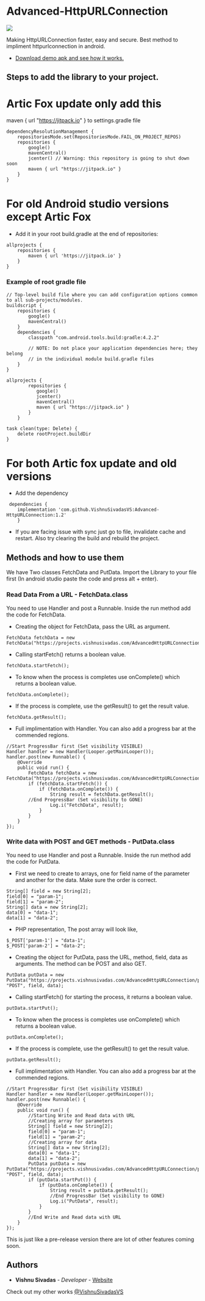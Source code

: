 # Advanced-HttpURLConnection
[![](https://jitpack.io/v/VishnuSivadasVS/Advanced-HttpURLConnection.svg)](https://jitpack.io/#VishnuSivadasVS/Advanced-HttpURLConnection)

Making HttpURLConnection faster, easy and secure. Best method to impliment httpurlconnection in android.

* [Download demo apk and see how it works.](https://github.com/VishnuSivadasVS/Advanced-HttpURLConnection/releases/download/1.2/AdvancedHttpUrlConnection-debug.apk)

## Steps to add the library to your project.

# Artic Fox update only add this 

maven { url "https://jitpack.io" } to settings.gradle file
```
dependencyResolutionManagement {
    repositoriesMode.set(RepositoriesMode.FAIL_ON_PROJECT_REPOS)
    repositories {
        google()
        mavenCentral()
        jcenter() // Warning: this repository is going to shut down soon
        maven { url "https://jitpack.io" }
    }
}
```

# For old Android studio versions except Artic Fox

* Add it in your root build.gradle at the end of repositories:
```
allprojects {
	repositories {
		maven { url 'https://jitpack.io' }
	}
}
```
### Example of root gradle file
```
// Top-level build file where you can add configuration options common to all sub-projects/modules.
buildscript {
    repositories {
        google()
        mavenCentral()
    }
    dependencies {
        classpath "com.android.tools.build:gradle:4.2.2"

        // NOTE: Do not place your application dependencies here; they belong
        // in the individual module build.gradle files
    }
}

allprojects {
        repositories {
           google()
           jcenter()
           mavenCentral()
           maven { url "https://jitpack.io" }
        }
    }

task clean(type: Delete) {
    delete rootProject.buildDir
}
```

# For both Artic fox update and old versions

* Add the dependency
```
 dependencies {
 	implementation 'com.github.VishnuSivadasVS:Advanced-HttpURLConnection:1.2'
	}
```

- If you are facing issue with sync just go to file, invalidate cache and restart. Also try clearing the build and rebuild the project.


## Methods and how to use them
We have Two classes FetchData and PutData. Import the Library to your file first (In android studio paste the code and press alt + enter).
### Read Data From a URL - FetchData.class
You need to use Handler and post a Runnable. Inside the run method add the code for FetchData.

* Creating the object for FetchData, pass the URL as argument.
```
FetchData fetchData = new FetchData("https://projects.vishnusivadas.com/AdvancedHttpURLConnection/readTest.php");
```
* Calling startFetch() returns a boolean value.
```
fetchData.startFetch();
```
* To know when the process is completes use onComplete() which returns a boolean value.
```
fetchData.onComplete();
```
* If the process is complete, use the getResult() to get the result value.
```
fetchData.getResult();
```
* Full implimentation with Handler. You can also add a progress bar at the commended regions.
```
//Start ProgressBar first (Set visibility VISIBLE)
Handler handler = new Handler(Looper.getMainLooper());
handler.post(new Runnable() {
    @Override
    public void run() {
        FetchData fetchData = new FetchData("https://projects.vishnusivadas.com/AdvancedHttpURLConnection/readTest.php");
        if (fetchData.startFetch()) {
            if (fetchData.onComplete()) {
                String result = fetchData.getResult();
		//End ProgressBar (Set visibility to GONE)
                Log.i("FetchData", result);
            }
        }
    }
});
```

### Write data with POST and GET methods - PutData.class
You need to use Handler and post a Runnable. Inside the run method add the code for PutData.

* First we need to create to arrays, one for field name of the parameter and another for the data. Make sure the order is correct.
```
String[] field = new String[2];
field[0] = "param-1";
field[1] = "param-2";
String[] data = new String[2];
data[0] = "data-1";
data[1] = "data-2";
```
* PHP representation, The post array will look like,
```
$_POST['param-1'] = "data-1";
$_POST['param-2'] = "data-2";
```

* Creating the object for PutData, pass the URL, method, field, data as arguments. The method can be POST and also GET.
```
PutData putData = new PutData("https://projects.vishnusivadas.com/AdvancedHttpURLConnection/putDataTest.php", "POST", field, data);
```
* Calling startFetch() for starting the process, it returns a boolean value.
```
putData.startPut();
```
* To know when the process is completes use onComplete() which returns a boolean value.
```
putData.onComplete();
```
* If the process is complete, use the getResult() to get the result value.
```
putData.getResult();
```
* Full implimentation with Handler. You can also add a progress bar at the commended regions.
```
//Start ProgressBar first (Set visibility VISIBLE)
Handler handler = new Handler(Looper.getMainLooper());
handler.post(new Runnable() {
    @Override
    public void run() {
        //Starting Write and Read data with URL
        //Creating array for parameters
        String[] field = new String[2];
        field[0] = "param-1";
        field[1] = "param-2";
        //Creating array for data
        String[] data = new String[2];
        data[0] = "data-1";
        data[1] = "data-2";
        PutData putData = new PutData("https://projects.vishnusivadas.com/AdvancedHttpURLConnection/putDataTest.php", "POST", field, data);
        if (putData.startPut()) {
            if (putData.onComplete()) {
                String result = putData.getResult();
                //End ProgressBar (Set visibility to GONE)
                Log.i("PutData", result);
            }
        }
        //End Write and Read data with URL
    }
});
```

This is just like a pre-release version there are lot of other features coming soon.

## Authors

* **Vishnu Sivadas** - *Developer* - [Website](https://www.vishnusivadas.com/)

Check out my other works [@VishnuSivadasVS](https://github.com/VishnuSivadasVS)
